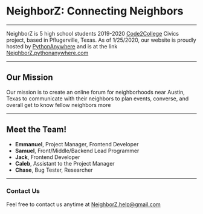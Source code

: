 # NeighborZ: Connecting Neighbors
---
NeighborZ is 5 high school students 2019-2020 [Code2College](https://code2college.org/) Civics project, based in Pflugerville, Texas. As of 1/25/2020, our website is proudly hosted by [PythonAnywhere](https://pythonanywhere.com) and is at the link [NeighborZ.pythonanywhere.com](https://NeighborZ.pythonanywhere.com)

---
## Our Mission
Our mission is to create an online forum for neighborhoods near Austin, Texas to communicate with their neighbors to plan events, converse, and overall get to know fellow neighbors more

---
## Meet the Team!
- **Emmanuel**, Project Manager, Frontend Developer
- **Samuel**, Front/Middle/Backend Lead Programmer
- **Jack**, Frontend Developer
- **Caleb**, Assistant to the Project Manager
- **Chase**, Bug Tester, Researcher
---
### Contact Us
Feel free to contact us anytime at [NeighborZ.help@gmail.com](mailto:neighborz.help@gmail.com)
